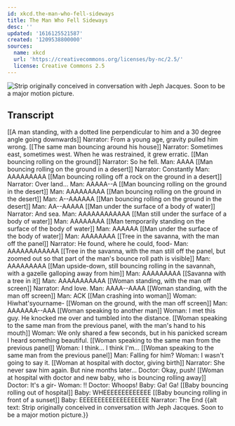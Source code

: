 ```yaml
---
id: xkcd.the-man-who-fell-sideways
title: The Man Who Fell Sideways
desc: ''
updated: '1616125521587'
created: '1209538800000'
sources:
  name: xkcd
  url: 'https://creativecommons.org/licenses/by-nc/2.5/'
  license: Creative Commons 2.5
---
```

![Strip originally conceived in conversation with Jeph Jacques.  Soon to be a major motion picture.](https://imgs.xkcd.com/comics/the_man_who_fell_sideways.png)

## Transcript
[[A man standing, with a dotted line perpendicular to him and a 30 degree angle going downwards]]
Narrator: From a young age, gravity pulled him wrong.
[[The same man bouncing around his house]]
Narrator: Sometimes east, sometimes west.  When he was restrained, it grew erratic.
<WHAM> <WHAM>
[[Man bouncing
rolling on the ground]]
Narrator: So he fell.
Man: AAAA
<THUMPA> <THUMPA>
[[Man bouncing
rolling on the ground in a desert]]
Narrator: Constantly
Man: AAAAAAAAA
[[Man bouncing
rolling off a rock on the ground in a desert]]
Narrator: Over land...
Man: AAAAA-<THUD>-A
[[Man bouncing
rolling on the ground in the desert]]
Man: AAAAAAAAA
[[Man bouncing
rolling on the ground in the desert]]
Man: A-<THUD>-AAAAAA
[[Man bouncing
rolling on the ground in the desert]]
Man: AA-<THUD>-AAAAA
[[Man under the surface of a body of water]]
Narrator: And sea.
Man: AAAAAAAAAAAA
[[Man still under the surface of a body of water]]
Man: AAAAAAAA
[[Man temporarily standing on the surface of the body of water]]
Man: AAAAAA
[[Man under the surface of the body of water]]
Man: AAAAAAAA
[[Tree in the savanna, with the man off the panel]]
Narrator: He found, where he could, food-
Man: AAAAAAAAAAAA
[[Tree in the savanna, with the man still off the panel, but zoomed out so that part of the man's bounce
roll path is visible]]
Man: AAAAAAAAA
[[Man upside-down, still bouncing
rolling in the savannah, with a gazelle galloping away from him]]
<GALLOP> <GALLOP>
Man: AAAAAAAAA
[[Savanna with a tree in it]]
Man: AAAAAAAAAAA
[[Woman standing, with the man off screen]]
Narrator: And love.
Man: AAAA-<THUD>-AAAA
[[Woman standing, with the man off screen]]
Man: <THUD> ACK <CRASH>
[[Man crashing into woman]]
Woman: Hiwhat'syourname-
<WHAM>
[[Woman on the ground, with the man off screen]]
Man: AAAAAAA-<THUD>-AAA
[[Woman speaking to another man]]
Woman: I met this guy.  He knocked me over and tumbled into the distance.
[[Woman speaking to the same man from the previous panel, with the man's hand to his mouth]]
Woman: We only shared a few seconds, but in his panicked scream I heard something beautiful.
[[Woman speaking to the same man from the previous panel]]
Woman: I think... I think I'm...
[[Woman speaking to the same man from the previous panel]]
Man: Falling for him?
Woman: I wasn't going to say it.
[[Woman at hospital with doctor, giving birth]]
Narrator: She never saw him again.  But nine months later...
Doctor: Okay, push!
[[Woman at hospital with doctor and new baby, who is bouncing
rolling away]]
Doctor: It's a gir-
Woman: !!
Doctor: Whoops!
Baby: Ga! Ga!
[[Baby bouncing
rolling out of hospital]]
Baby: WHEEEEEEEEEEEEE
[[Baby bouncing
rolling in front of a sunset]]
Baby: EEEEEEEEEEEEEEEEEEE
Narrator: The End
{{alt text: Strip originally conceived in conversation with Jeph Jacques.  Soon to be a major motion picture.}}
